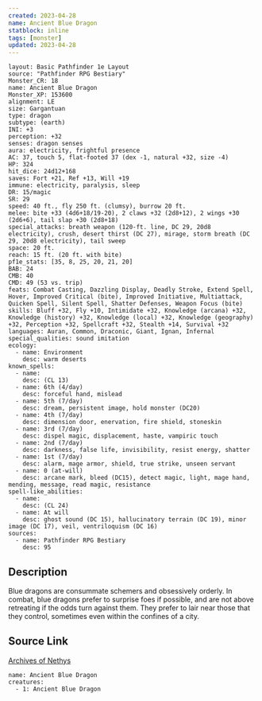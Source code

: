 ```yaml
---
created: 2023-04-28
name: Ancient Blue Dragon
statblock: inline
tags: [monster]
updated: 2023-04-28
---
```

```statblock
layout: Basic Pathfinder 1e Layout
source: "Pathfinder RPG Bestiary"
Monster_CR: 18
name: Ancient Blue Dragon
Monster_XP: 153600
alignment: LE
size: Gargantuan
type: dragon
subtype: (earth)
INI: +3
perception: +32
senses: dragon senses
aura: electricity, frightful presence
AC: 37, touch 5, flat-footed 37 (dex -1, natural +32, size -4)
HP: 324
hit_dice: 24d12+168
saves: Fort +21, Ref +13, Will +19
immune: electricity, paralysis, sleep
DR: 15/magic
SR: 29
speed: 40 ft., fly 250 ft. (clumsy), burrow 20 ft.
melee: bite +33 (4d6+18/19-20), 2 claws +32 (2d8+12), 2 wings +30 (2d6+6), tail slap +30 (2d8+18)
special_attacks: breath weapon (120-ft. line, DC 29, 20d8 electricity), crush, desert thirst (DC 27), mirage, storm breath (DC 29, 20d8 electricity), tail sweep
space: 20 ft.
reach: 15 ft. (20 ft. with bite)
pf1e_stats: [35, 8, 25, 20, 21, 20]
BAB: 24
CMB: 40
CMD: 49 (53 vs. trip)
feats: Combat Casting, Dazzling Display, Deadly Stroke, Extend Spell, Hover, Improved Critical (bite), Improved Initiative, Multiattack, Quicken Spell, Silent Spell, Shatter Defenses, Weapon Focus (bite)
skills: Bluff +32, Fly +10, Intimidate +32, Knowledge (arcana) +32, Knowledge (history) +32, Knowledge (local) +32, Knowledge (geography) +32, Perception +32, Spellcraft +32, Stealth +14, Survival +32
languages: Auran, Common, Draconic, Giant, Ignan, Infernal
special_qualities: sound imitation
ecology:
  - name: Environment
    desc: warm deserts
known_spells:
  - name:
    desc: (CL 13)
  - name: 6th (4/day)
    desc: forceful hand, mislead
  - name: 5th (7/day)
    desc: dream, persistent image, hold monster (DC20)
  - name: 4th (7/day)
    desc: dimension door, enervation, fire shield, stoneskin
  - name: 3rd (7/day)
    desc: dispel magic, displacement, haste, vampiric touch
  - name: 2nd (7/day)
    desc: darkness, false life, invisibility, resist energy, shatter
  - name: 1st (7/day)
    desc: alarm, mage armor, shield, true strike, unseen servant
  - name: 0 (at-will)
    desc: arcane mark, bleed (DC15), detect magic, light, mage hand, mending, message, read magic, resistance
spell-like_abilities:
  - name:
    desc: (CL 24)
  - name: At will
    desc: ghost sound (DC 15), hallucinatory terrain (DC 19), minor image (DC 17), veil, ventriloquism (DC 16)
sources:
  - name: Pathfinder RPG Bestiary
    desc: 95
```
## Description
Blue dragons are consummate schemers and obsessively orderly. In combat, blue dragons prefer to surprise foes if possible, and are not above retreating if the odds turn against them. They prefer to lair near those that they control, sometimes even within the confines of a city.
## Source Link
[Archives of Nethys](https://aonprd.com/MonsterDisplay.aspx?ItemName=Ancient%20Blue%20Dragon)
```encounter-table
name: Ancient Blue Dragon
creatures:
  - 1: Ancient Blue Dragon
```
